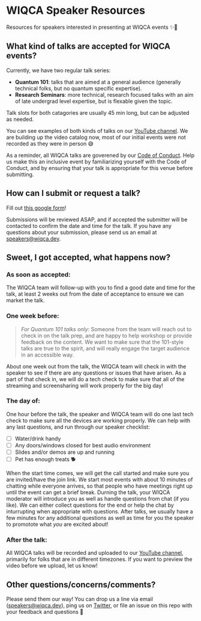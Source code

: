# WIQCA Speaker Resources
Resources for speakers interested in presenting at WIQCA events ✨🔮

## What kind of talks are accepted for WIQCA events?
Currently, we have two regular talk series:

- **Quantum 101**: talks that are aimed at a general audience (generally technical folks, but no quantum specific expertise).
- **Research Seminars**: more technical, research focused talks with an aim of late undergrad level expertise, but is flexable given the topic.

Talk slots for both catagories are usually 45 min long, but can be adjusted as needed.

You can see examples of both kinds of talks on our [YouTube channel](https://www.youtube.com/channel/UCsT10UhbDFDT0C0n-YZIxmw).
We are building up the video catalog now, most of our initial events were not recorded as they were in person 😅

As a reminder, all WIQCA talks are goverened by our [Code of Conduct](https://www.wiqca.dev/code-of-conduct.html).
Help us make this an inclusive event by familiarizing yourself with the Code of Conduct, and by ensuring that your talk is appropriate for this venue before submitting.

## How can I submit or request a talk?

Fill out [this google form](https://forms.gle/niooKFdZTXWhF7Yr6)!

Submissions will be reviewed ASAP, and if accepted the submitter will be contacted to confirm the date and time for the talk.
If you have any questions about your submission, please send us an email at [speakers@wiqca.dev](mailto:speakers@wiqca.dev).

## Sweet, I got accepted, what happens now?

### As soon as accepted:

The WIQCA team will follow-up with you to find a good date and time for the talk, at least 2 weeks out from the date of acceptance to ensure we can market the talk.

### One week before:

> _For Quantum 101 talks only_: Someone from the team will reach out to check in on the talk prep, and are happy to help workshop or provide feedback on the content.
> We want to make sure that the 101-style talks are true to the spirit, and will really engage the target audience in an accessible way.

About one week out from the talk, the WIQCA team will check in with the speaker to see if there are any questions or issues that have arisen.
As a part of that check in, we will do a tech check to make sure that all of the streaming and screensharing will work properly for the big day!

### The day of:

One hour before the talk, the speaker and WIQCA team will do one last tech check to make sure all the devices are working properly.
We can help with any last questions, and run through our speaker checklist:

- [ ] Water/drink handy
- [ ] Any doors/windows closed for best audio environment
- [ ] Slides and/or demos are up and running
- [ ] Pet has enough treats 🐕 

When the start time comes, we will get the call started and make sure you are invited/have the join link.
We start most events with about 10 minutes of chatting while everyone arrives, so that people who have meetings right up until the event can get a brief break.
Durning the talk, your WIQCA moderator will introduce you as well as handle questions from chat (if you like).
We can either collect questions for the end or help the chat by inturrupting when appropriate with questions.
After talks, we usually have a few minutes for any additional questions as well as time for you the speaker to promotote what _you_ are excited about!

### After the talk:

All WIQCA talks will be recorded and uploaded to our [YouTube channel](https://www.youtube.com/channel/UCsT10UhbDFDT0C0n-YZIxmw), primarily for folks that are in different timezones.
If you want to preview the video before we upload, let us know!

## Other questions/concerns/comments?

Please send them our way! You can drop us a line via email ([speakers@wiqca.dev](mailto:speakers@wiqca.dev)), ping us on [Twitter](https://twitter.com/wiqca), or file an issue on this repo with your feedback and questions 💖
